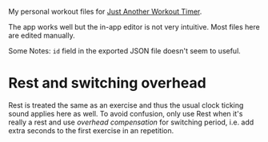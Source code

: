 My personal workout files for
[Just Another Workout Timer](https://github.com/blockbasti/just_another_workout_timer).

The app works well but the in-app editor is not very intuitive. Most files here
are edited manually. 

Some Notes:
`id` field in the exported JSON file doesn't seem to useful.

# Rest and switching overhead

Rest is treated the same as an exercise and thus the usual clock ticking sound
applies here as well. To avoid confusion, only use Rest when it's really a rest
and use *overhead compensation* for switching period, i.e. add extra seconds to
the first exercise in an repetition.

